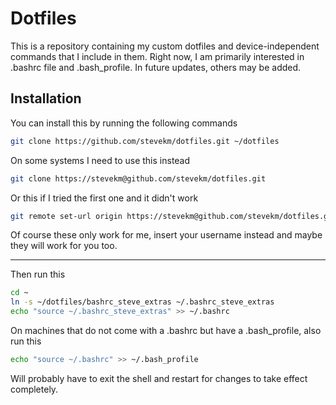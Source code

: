 Dotfiles
========
This is a repository containing my custom dotfiles and device-independent commands that I include in them. 
Right now, I am primarily interested in .bashrc file and .bash_profile. In future updates, others may be added. 

Installation
------------

You can install this by running the following commands

``` bash
git clone https://github.com/stevekm/dotfiles.git ~/dotfiles
```

On some systems I need to use this instead

```bash
git clone https://stevekm@github.com/stevekm/dotfiles.git
```
Or this if I tried the first one and it didn't work
```bash
git remote set-url origin https://stevekm@github.com/stevekm/dotfiles.git
```
Of course these only work for me, insert your username instead and maybe they will work for you too. 

------------

Then run this
```bash
cd ~
ln -s ~/dotfiles/bashrc_steve_extras ~/.bashrc_steve_extras
echo "source ~/.bashrc_steve_extras" >> ~/.bashrc
```

On machines that do not come with a .bashrc but have a .bash_profile, also run this
```bash
echo "source ~/.bashrc" >> ~/.bash_profile
```

Will probably have to exit the shell and restart for changes to take effect completely.
